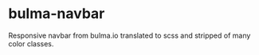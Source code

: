 # bulma-navbar
Responsive navbar from bulma.io translated to scss and stripped of many color classes.
